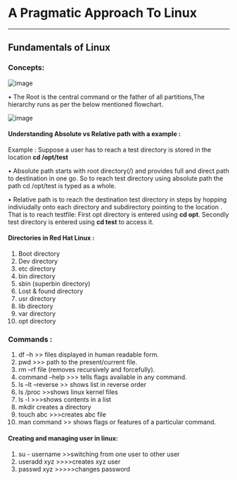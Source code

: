 # A Pragmatic Approach To Linux 
-----------------------------------------------------------------------------------------------------------------------------------
## Fundamentals of Linux

### Concepts:

![image](https://user-images.githubusercontent.com/116474264/230573316-8b1eeec2-518f-4585-b20e-2d360589b02d.png)

• The Root is the central command or the father of all partitions,The hierarchy runs as per the below mentioned flowchart. 

![image](https://user-images.githubusercontent.com/116474264/230582818-fa42beb5-8f1b-4906-888e-9e1cc98eacc0.png)

#### Understanding Absolute vs Relative path with a example :
Example : Suppose a user has to reach a test directory is stored in the location **cd /opt/test**

• Absolute path  starts with root directory(/) and provides full and direct path to destination in one go. 
  So to reach test directory using absolute path the  path cd /opt/test is typed as a whole. 
  
• Relative path is to reach the destination test directory in steps by hopping indiviudally onto each directory
  and subdirectory pointing to the location .
  That is to reach testfile: 
  First opt directory is entered using **cd opt**.
  Secondly test directory is entered using **cd test** to access it.


#### Directories in Red Hat Linux :

1) Boot directory
2)  Dev directory 
3)  etc directory
4)  bin directory
5)  sbin (superbin directory)
6)  Lost & found directory
7)  usr directory
8)  lib directory
9)  var directory
10) opt directory


### Commands :  

1. df –h >> files displayed in human readable form.
2.	pwd >>> path to the present/current file.
3.	rm –rf file (removes recursively and forcefully).
4.	command –help >>> tells flags available in any command.
5. ls –lt –reverse >> shows list in reverse order
6.	ls /proc >>shows linux kernel files
7. ls -l >>>shows contents in a list
8. mkdir creates a directory 
9. touch abc >>>creates abc file
10. man command >> shows flags or features of a particular command. 

#### Creating and managing user in linux:

1.  su - username >>switching from one user to other user
2.  useradd xyz  >>>>creates xyz user
3.	passwd xyz  >>>>>changes password

